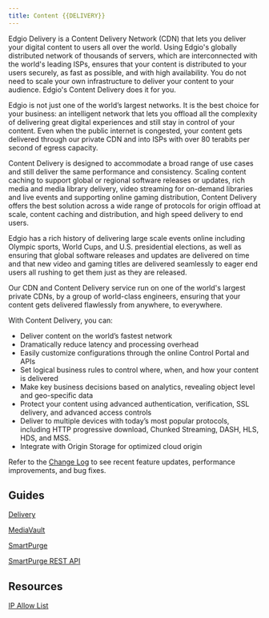 ```yaml
---
title: Content {{DELIVERY}}
---
```


Edgio Delivery is a Content Delivery Network (CDN) that lets you deliver your digital content to users all over the world. Using Edgio's globally distributed network of thousands of servers, which are interconnected with the world's leading ISPs, ensures that your content is distributed to your users securely, as fast as possible, and with high availability. You do not need to scale your own infrastructure to deliver your content to your audience. Edgio's Content Delivery does it for you.

Edgio is not just one of the world’s largest networks. It is the best choice for your business: an intelligent network that lets you offload all the complexity of delivering great digital experiences and still stay in control of your content. Even when the public internet is congested, your content gets delivered through our private CDN and into ISPs with over 80 terabits per second of egress capacity.

Content Delivery is designed to accommodate a broad range of use cases and still deliver the same performance and consistency. Scaling content caching to support global or regional software releases or updates, rich media and media library delivery, video streaming for on-demand libraries and live events and supporting online gaming distribution, Content Delivery offers the best solution across a wide range of protocols for origin offload at scale, content caching and distribution, and high speed delivery to end users.

Edgio has a rich history of delivering large scale events online including Olympic sports, World Cups, and U.S. presidential elections, as well as ensuring that global software releases and updates are delivered on time and that new video and gaming titles are delivered seamlessly to eager end users all rushing to get them just as they are released.

Our CDN and Content Delivery service run on one of the world's largest private CDNs, by a group of world-class engineers, ensuring that your content gets delivered flawlessly from anywhere, to everywhere.

With Content Delivery, you can:

- Deliver content on the world’s fastest network
- Dramatically reduce latency and processing overhead
- Easily customize configurations through the online Control Portal and APIs
- Set logical business rules to control where, when, and how your content is delivered
- Make key business decisions based on analytics, revealing object level and geo-specific data
- Protect your content using advanced authentication, verification, SSL delivery, and advanced access controls
- Deliver to multiple devices with today’s most popular protocols, including HTTP progressive download, Chunked Streaming, DASH, HLS, HDS, and MSS.
- Integrate with Origin Storage for optimized cloud origin


Refer to the [Change Log](/delivery/delivery/change_log) to see recent feature updates, performance improvements, and bug fixes.

## Guides

[Delivery](/delivery/delivery/guide)

[MediaVault](/delivery/delivery/mediavault)

[SmartPurge](/delivery/delivery/smartpurge)

[SmartPurge REST API](/delivery/delivery/smartpurge/smartpurge_rest_api)

## Resources
[IP Allow List](https://control.llnw.com/aportal/support/documentation/iprssfeed/v2)
